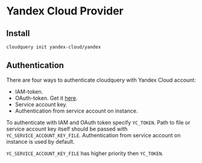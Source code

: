 # Yandex Cloud Provider

## Install

```shell
cloudquery init yandex-cloud/yandex
```

## Authentication

There are four ways to authenticate cloudquery with Yandex Cloud account:

- IAM-token.
- OAuth-token. Get it [here](https://oauth.yandex.ru/authorize?response_type=token&client_id=1a6990aa636648e9b2ef855fa7bec2fb).
- Service account key.
- Authentication from service account on instance.

To authenticate with IAM and OAuth token specify `YC_TOKEN`. Path to file or service account 
key itself should be passed with `YC_SERVICE_ACCOUNT_KEY_FILE`. Authentication from service account on instance is used by default.

`YC_SERVICE_ACCOUNT_KEY_FILE` has higher priority then `YC_TOKEN`.
